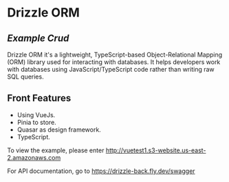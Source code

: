 # Drizzle ORM

## _Example Crud_

Drizzle ORM it's a lightweight, TypeScript-based Object-Relational Mapping (ORM) library used for interacting with databases. It helps developers work with databases using JavaScript/TypeScript code rather than writing raw SQL queries.

## Front Features

-   Using VueJs.
-   Pinia to store.
-   Quasar as design framework.
-   TypeScript.

To view the example, please enter
http://vuetest1.s3-website.us-east-2.amazonaws.com

For API documentation, go to
https://drizzle-back.fly.dev/swagger
